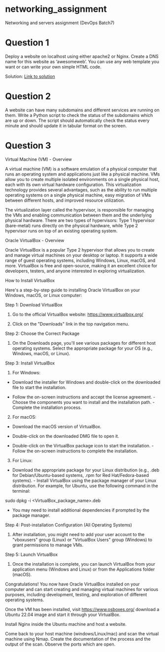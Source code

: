 # networking_assignment
Networking and servers assignment (DevOps Batch7)

# Question 1
Deploy a website on localhost using either apache2 or Nginx. Create a DNS name for this website as ‘awesomeweb’. You can use any web template you want or can write your own simple HTML code. 

Solution: [Link to solution](https://github.com/vishwesh5544/networking_assignment/blob/main/solution1.md)

# Question 2
A website can have many subdomains and different services are running on them. Write a Python script to check the status of the subdomains which are up or down. The script should automatically check the status every minute and should update it in tabular format on the screen. 

# Question 3 
Virtual Machine (VM) - Overview 

A virtual machine (VM) is a software emulation of a physical computer that runs an operating system and applications just like a physical machine. VMs allow you to create multiple isolated environments on a single physical host, each with its own virtual hardware configuration. This virtualization technology provides several advantages, such as the ability to run multiple operating systems on a single physical machine, easy migration of VMs between different hosts, and improved resource utilization. 

The virtualization layer called the hypervisor, is responsible for managing the VMs and enabling communication between them and the underlying physical hardware. There are two types of hypervisors: Type 1 hypervisor (bare-metal) runs directly on the physical hardware, while Type 2 hypervisor runs on top of an existing operating system. 

Oracle VirtualBox - Overview 

Oracle VirtualBox is a popular Type 2 hypervisor that allows you to create and manage virtual machines on your desktop or laptop. It supports a wide range of guest operating systems, including Windows, Linux, macOS, and more. VirtualBox is free and open-source, making it an excellent choice for developers, testers, and anyone interested in exploring virtualization. 

How to Install VirtualBox 

Here's a step-by-step guide to installing Oracle VirtualBox on your Windows, macOS, or Linux computer: 

Step 1: Download VirtualBox 

1. Go to the official VirtualBox website: https://www.virtualbox.org/ 

2. Click on the "Downloads" link in the top navigation menu. 

Step 2: Choose the Correct Package 

1. On the Downloads page, you'll see various packages for different host operating systems. Select the appropriate package for your OS (e.g., Windows, macOS, or Linux). 

Step 3: Install VirtualBox

1. For Windows: 

- Download the installer for Windows and double-click on the downloaded file to start the installation. 

- Follow the on-screen instructions and accept the license agreement. - Choose the components you want to install and the installation path. - Complete the installation process. 

2. For macOS: 

- Download the macOS version of VirtualBox. 

- Double-click on the downloaded DMG file to open it. 

- Double-click on the VirtualBox package icon to start the installation. - Follow the on-screen instructions to complete the installation. 

3. For Linux: 

- Download the appropriate package for your Linux distribution (e.g., .deb for Debian/Ubuntu-based systems, .rpm for Red Hat/Fedora-based systems). - Install VirtualBox using the package manager of your Linux distribution. For example, for Ubuntu, use the following command in the terminal: 

sudo dpkg -i <VirtualBox_package_name>.deb 

- You may need to install additional dependencies if prompted by the package manager. 

Step 4: Post-installation Configuration (All Operating Systems) 

1. After installation, you might need to add your user account to the "vboxusers" group (Linux) or "VirtualBox Users" group (Windows) to grant permissions to manage VMs. 

Step 5: Launch VirtualBox 

1. Once the installation is complete, you can launch VirtualBox from your application menu (Windows and Linux) or from the Applications folder (macOS). 

Congratulations! You now have Oracle VirtualBox installed on your computer and can start creating and managing virtual machines for various purposes, including development, testing, and exploration of different operating systems.

Once the VM has been installed, visit https://www.osboxes.org/ download a Ubuntu 22.04 image and start it through your VirtualBox. 

Install Nginx inside the Ubuntu machine and host a website. 

Come back to your host machine (windows/Linux/mac) and scan the virtual machine using Nmap. Create the documentation of the process and the output of the scan. Observe the ports which are open.
